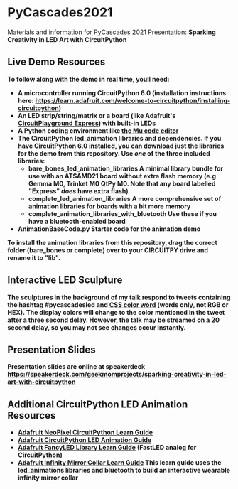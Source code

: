 # PyCascades2021
Materials and information for PyCascades 2021 Presentation: <b>Sparking Creativity in LED Art with CircuitPython<b>

## Live Demo Resources
To follow along with the demo in real time, youll need:
  - A microcontroller running CircuitPython 6.0 (installation instructions here: <a href=https://learn.adafruit.com/welcome-to-circuitpython/installing-circuitpython>https://learn.adafruit.com/welcome-to-circuitpython/installing-circuitpython</a>)
  - An LED strip/string/matrix or a board (like Adafruit's <a href=https://www.adafruit.com/product/3333>CircuitPlayground Express</a>) with built-in LEDs
  - A Python coding environment like <a href=https://codewith.mu/>the Mu code editor</a>
  - The CircuitPython led_animation libraries and dependencies. If you have CircuitPython 6.0 installed, you can download just the libraries for the demo from this repository. Use *one* of the three included libraries:
    *  <b>bare_bones_led_animation_libraries</b> A minimal library bundle for use with an ATSAMD21 board without extra flash memory (e.g Gemma M0, Trinket M0 QtPy M0. Note that any board labelled "Express" *does* have extra flash)
    *  <b>complete_led_animation_libraries</b> A more comprehensive set of animation libraries for boards with a bit more memory
    *  <b>complete_animation_libraries_with_bluetooth</b> Use these if you have a bluetooth-enabled board
  - <b>AnimationBaseCode.py</b> Starter code for the animation demo
 
To install the animation libraries from this repository, drag the correct folder (bare_bones or complete) over to your CIRCUITPY drive and rename it to "lib".

## Interactive LED Sculpture
The sculptures in the background of my talk respond to tweets containing the hashtag <b>#pycascadesled</b> and <a href=https://htmlcolorcodes.com/color-names/>CSS color word</a> (words only, not RGB or HEX). The display colors will change to the color mentioned in the tweet after a three second delay. However, the talk may be streamed on a 20 second delay, so you may not see changes occur instantly.

## Presentation Slides
Presentation slides are online at speakerdeck <a href=https://speakerdeck.com/geekmomprojects/sparking-creativity-in-led-art-with-circuitpython>https://speakerdeck.com/geekmomprojects/sparking-creativity-in-led-art-with-circuitpython</a>

## Additional CircuitPython LED Animation Resources
- <a href=https://learn.adafruit.com/circuitpython-essentials/circuitpython-neopixel>Adafruit NeoPixel CircuitPython Learn Guide</a>
- <a href=https://learn.adafruit.com/circuitpython-led-animations>Adafruit CircuitPython LED Animation Guide</a>
- <a href=https://learn.adafruit.com/fancyled-library-for-circuitpython>Adafruit FancyLED Library Learn Guide</a> (FastLED analog for CircuitPython)
- <a href=https://learn.adafruit.com/infinity-mirror-collar>Adafruit Infinity Mirror Collar Learn Guide</a> This learn guide uses the led_animations libraries and bluetooth to build an interactive wearable infinity mirror collar
